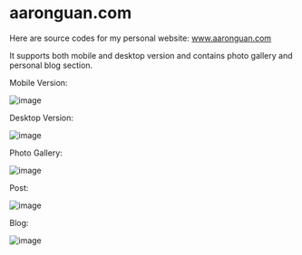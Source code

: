 # aaronguan.com
  Here are source codes for my personal website: www.aaronguan.com
  
It supports both mobile and desktop version and contains photo gallery and personal blog section.

Mobile Version:

![image](https://github.com/aaronzguan/aaronguan.com/blob/master/demo/download.jpeg)

Desktop Version:

![image](https://github.com/aaronzguan/aaronguan.com/blob/master/demo/index.png)

Photo Gallery:

![image](https://github.com/aaronzguan/aaronguan.com/blob/master/demo/photo_gallery.png)

Post:

![image](https://github.com/aaronzguan/aaronguan.com/blob/master/demo/post.png)

Blog:

![image](https://github.com/aaronzguan/aaronguan.com/blob/master/demo/blog.png)


  
